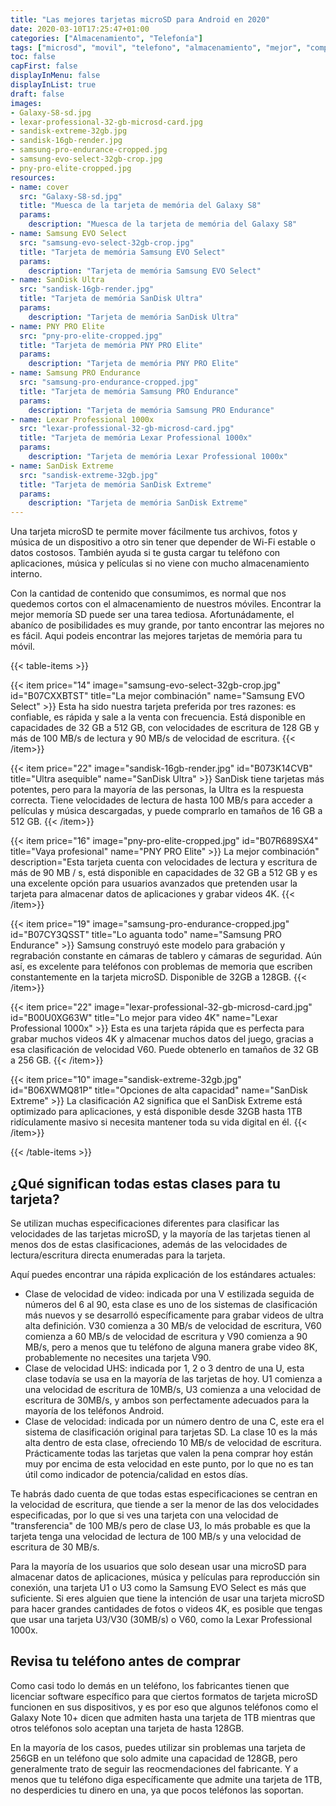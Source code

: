 ```yaml
---
title: "Las mejores tarjetas microSD para Android en 2020"
date: 2020-03-10T17:25:47+01:00
categories: ["Almacenamiento", "Telefonía"]
tags: ["microsd", "movil", "telefono", "almacenamiento", "mejor", "compra", "sandisk", "samsung"]
toc: false
capFirst: false
displayInMenu: false
displayInList: true
draft: false
images:
- Galaxy-S8-sd.jpg
- lexar-professional-32-gb-microsd-card.jpg
- sandisk-extreme-32gb.jpg
- sandisk-16gb-render.jpg
- samsung-pro-endurance-cropped.jpg
- samsung-evo-select-32gb-crop.jpg
- pny-pro-elite-cropped.jpg
resources:
- name: cover
  src: "Galaxy-S8-sd.jpg"
  title: "Muesca de la tarjeta de memória del Galaxy S8"
  params:
    description: "Muesca de la tarjeta de memória del Galaxy S8"
- name: Samsung EVO Select
  src: "samsung-evo-select-32gb-crop.jpg"
  title: "Tarjeta de memória Samsung EVO Select"
  params:
    description: "Tarjeta de memória Samsung EVO Select"
- name: SanDisk Ultra
  src: "sandisk-16gb-render.jpg"
  title: "Tarjeta de memória SanDisk Ultra"
  params:
    description: "Tarjeta de memória SanDisk Ultra"
- name: PNY PRO Elite
  src: "pny-pro-elite-cropped.jpg"
  title: "Tarjeta de memória PNY PRO Elite"
  params:
    description: "Tarjeta de memória PNY PRO Elite"
- name: Samsung PRO Endurance
  src: "samsung-pro-endurance-cropped.jpg"
  title: "Tarjeta de memória Samsung PRO Endurance"
  params:
    description: "Tarjeta de memória Samsung PRO Endurance"
- name: Lexar Professional 1000x
  src: "lexar-professional-32-gb-microsd-card.jpg"
  title: "Tarjeta de memória Lexar Professional 1000x"
  params:
    description: "Tarjeta de memória Lexar Professional 1000x"
- name: SanDisk Extreme
  src: "sandisk-extreme-32gb.jpg"
  title: "Tarjeta de memória SanDisk Extreme"
  params:
    description: "Tarjeta de memória SanDisk Extreme"
---
```


Una tarjeta microSD te permite mover fácilmente tus archivos, fotos y música de un dispositivo a otro sin tener que depender de Wi-Fi estable o datos costosos. También ayuda si te gusta cargar tu teléfono con aplicaciones, música y películas si no viene con mucho almacenamiento interno.

<!--more-->

Con la cantidad de contenido que consumimos, es normal que nos quedemos cortos con el almacenamiento de nuestros móviles. Encontrar la mejor memoría SD puede ser una tarea tediosa. Afortunádamente, el abaníco de posibilidades es muy grande, por tanto encontrar las mejores no es fácil. Aqui podeis encontrar las mejores tarjetas de memória para tu móvil.

{{< table-items >}}

{{< item price="14" image="samsung-evo-select-32gb-crop.jpg" id="B07CXXBTST" title="La mejor combinación" name="Samsung EVO Select" >}} Esta ha sido nuestra tarjeta preferida por tres razones: es confiable, es rápida y sale a la venta con frecuencia. Está disponible en capacidades de 32 GB a 512 GB, con velocidades de escritura de 128 GB y más de 100 MB/s de lectura y 90 MB/s de velocidad de escritura. {{< /item>}}

{{< item price="22" image="sandisk-16gb-render.jpg" id="B073K14CVB" title="Ultra asequible" name="SanDisk Ultra" >}} SanDisk tiene tarjetas más potentes, pero para la mayoría de las personas, la Ultra es la respuesta correcta. Tiene velocidades de lectura de hasta 100 MB/s para acceder a películas y música descargadas, y puede comprarlo en tamaños de 16 GB a 512 GB. {{< /item>}}

{{< item price="16" image="pny-pro-elite-cropped.jpg" id="B07R689SX4" title="Vaya profesional" name="PNY PRO Elite" >}} La mejor combinación" description="Esta tarjeta cuenta con velocidades de lectura y escritura de más de 90 MB / s, está disponible en capacidades de 32 GB a 512 GB y es una excelente opción para usuarios avanzados que pretenden usar la tarjeta para almacenar datos de aplicaciones y grabar videos 4K. {{< /item>}}

{{< item price="19" image="samsung-pro-endurance-cropped.jpg" id="B07CY3QSST" title="Lo aguanta todo" name="Samsung PRO Endurance" >}} Samsung construyó este modelo para grabación y regrabación constante en cámaras de tablero y cámaras de seguridad. Aún así, es excelente para teléfonos con problemas de memoria que escriben constantemente en la tarjeta microSD. Disponible de 32GB a 128GB. {{< /item>}}

{{< item price="22" image="lexar-professional-32-gb-microsd-card.jpg" id="B00U0XG63W" title="Lo mejor para video 4K" name="Lexar Professional 1000x" >}} Esta es una tarjeta rápida que es perfecta para grabar muchos videos 4K y almacenar muchos datos del juego, gracias a esa clasificación de velocidad V60. Puede obtenerlo en tamaños de 32 GB a 256 GB. {{< /item>}}

{{< item price="10" image="sandisk-extreme-32gb.jpg" id="B06XWMQ81P" title="Opciones de alta capacidad" name="SanDisk Extreme" >}} La clasificación A2 significa que el SanDisk Extreme está optimizado para aplicaciones, y está disponible desde 32GB hasta 1TB ridículamente masivo si necesita mantener toda su vida digital en él. {{< /item>}}

{{< /table-items >}}

## ¿Qué significan todas estas clases para tu tarjeta?

Se utilizan muchas especificaciones diferentes para clasificar las velocidades de las tarjetas microSD, y la mayoría de las tarjetas tienen al menos dos de estas clasificaciones, además de las velocidades de lectura/escritura directa enumeradas para la tarjeta.

Aquí puedes encontrar una rápida explicación de los estándares actuales:

* Clase de velocidad de video: indicada por una V estilizada seguida de números del 6 al 90, esta clase es uno de los sistemas de clasificación más nuevos y se desarrolló específicamente para grabar videos de ultra alta definición. V30 comienza a 30 MB/s de velocidad de escritura, V60 comienza a 60 MB/s de velocidad de escritura y V90 comienza a 90 MB/s, pero a menos que tu teléfono de alguna manera grabe video 8K, probablemente no necesites una tarjeta V90.
* Clase de velocidad UHS: indicada por 1, 2 o 3 dentro de una U, esta clase todavía se usa en la mayoría de las tarjetas de hoy. U1 comienza a una velocidad de escritura de 10MB/s, U3 comienza a una velocidad de escritura de 30MB/s, y ambos son perfectamente adecuados para la mayoría de los teléfonos Android.
* Clase de velocidad: indicada por un número dentro de una C, este era el sistema de clasificación original para tarjetas SD. La clase 10 es la más alta dentro de esta clase, ofreciendo 10 MB/s de velocidad de escritura. Prácticamente todas las tarjetas que valen la pena comprar hoy están muy por encima de esta velocidad en este punto, por lo que no es tan útil como indicador de potencia/calidad en estos días.

Te habrás dado cuenta de que todas estas especificaciones se centran en la velocidad de escritura, que tiende a ser la menor de las dos velocidades especificadas, por lo que si ves una tarjeta con una velocidad de "transferencia" de 100 MB/s pero de clase U3, lo más probable es que la tarjeta tenga una velocidad de lectura de 100 MB/s y una velocidad de escritura de 30 MB/s.

Para la mayoría de los usuarios que solo desean usar una microSD para almacenar datos de aplicaciones, música y películas para reproducción sin conexión,  una tarjeta U1 o U3 como la Samsung EVO Select es más que suficiente. Si eres alguien que tiene la intención de usar una tarjeta microSD para hacer grandes cantidades de fotos o videos 4K, es posible que tengas que usar una tarjeta U3/V30 (30MB/s) o V60, como la Lexar Professional 1000x.

## Revisa tu teléfono antes de comprar

Como casi todo lo demás en un teléfono, los fabricantes tienen que licenciar software específico para que ciertos formatos de tarjeta microSD funcionen en sus dispositivos, y es por eso que algunos teléfonos como el Galaxy Note 10+ dicen que admiten hasta una tarjeta de 1TB mientras que otros teléfonos solo aceptan una tarjeta de hasta 128GB.

En la mayoría de los casos, puedes utilizar sin problemas una tarjeta de 256GB en un teléfono que solo admite una capacidad de 128GB, pero generalmente trato de seguir las reocmendaciones del fabricante. Y a menos que tu teléfono diga específicamente que admite una tarjeta de 1TB, no desperdicies tu dinero en una, ya que pocos teléfonos las soportan.